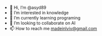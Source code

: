 - 👋 Hi, I’m @asyd89
- 👀 I’m interested in knowledge
- 🌱 I’m currently learning programing
- 💞️ I’m looking to collaborate on AI
- 📫 How to reach me madeinlviv@gmail.com

<!---
asyd89/asyd89 is a ✨ special ✨ repository because its `README.md` (this file) appears on your GitHub profile.
You can click the Preview link to take a look at your changes.
--->
